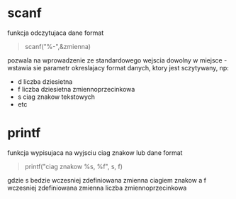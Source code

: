 scanf
=====

funkcja odczytujaca dane
format

> scanf("%-",&zmienna)

pozwala na wprowadzenie ze standardowego wejscia dowolny
w miejsce - wstawia sie parametr okreslajacy format danych, ktory jest sczytywany, np:

* d liczba dziesietna
* f liczba dziesietna zmiennoprzecinkowa
* s ciag znakow tekstowych
* etc

printf
======

funkcja wypisujaca na wyjsciu ciag znakow lub dane
format

> printf("ciag znakow %s, %f", s, f)

gdzie s bedzie wczesniej zdefiniowana zmienna ciagiem znakow a f wczesniej zdefiniowana zmienna liczba zmiennoprzecinkowa

